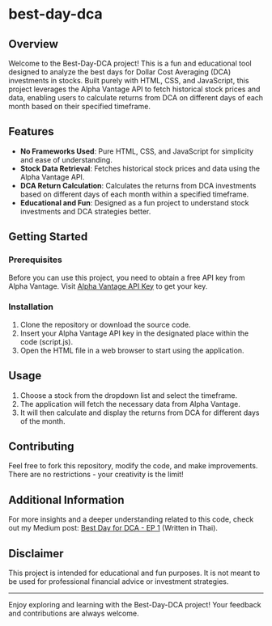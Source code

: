 # best-day-dca

## Overview

Welcome to the Best-Day-DCA project! This is a fun and educational tool designed to analyze the best days for Dollar Cost Averaging (DCA) investments in stocks. Built purely with HTML, CSS, and JavaScript, this project leverages the Alpha Vantage API to fetch historical stock prices and data, enabling users to calculate returns from DCA on different days of each month based on their specified timeframe.

## Features

- **No Frameworks Used**: Pure HTML, CSS, and JavaScript for simplicity and ease of understanding.
- **Stock Data Retrieval**: Fetches historical stock prices and data using the Alpha Vantage API.
- **DCA Return Calculation**: Calculates the returns from DCA investments based on different days of each month within a specified timeframe.
- **Educational and Fun**: Designed as a fun project to understand stock investments and DCA strategies better.

## Getting Started

### Prerequisites

Before you can use this project, you need to obtain a free API key from Alpha Vantage. Visit [Alpha Vantage API Key](https://www.alphavantage.co/support/#api-key) to get your key.

### Installation

1. Clone the repository or download the source code.
2. Insert your Alpha Vantage API key in the designated place within the code (script.js).
3. Open the HTML file in a web browser to start using the application.

## Usage

1. Choose a stock from the dropdown list and select the timeframe.
2. The application will fetch the necessary data from Alpha Vantage.
3. It will then calculate and display the returns from DCA for different days of the month.

## Contributing

Feel free to fork this repository, modify the code, and make improvements. There are no restrictions - your creativity is the limit!

## Additional Information

For more insights and a deeper understanding related to this code, check out my Medium post: [Best Day for DCA - EP 1](https://medium.com/@boonworayutaks/best-day-for-dca-ep-1-วันไหนเหมาะกับการ-dca-มากที่สุด-481896685dc3) (Written in Thai).

## Disclaimer

This project is intended for educational and fun purposes. It is not meant to be used for professional financial advice or investment strategies.

---

Enjoy exploring and learning with the Best-Day-DCA project! Your feedback and contributions are always welcome.
